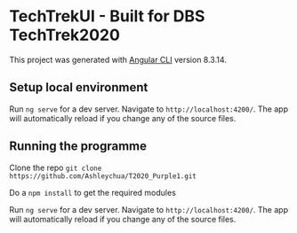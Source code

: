 # TechTrekUI - Built for DBS TechTrek2020

This project was generated with [Angular CLI](https://github.com/angular/angular-cli) version 8.3.14.

## Setup local environment

Run `ng serve` for a dev server. Navigate to `http://localhost:4200/`. The app will automatically reload if you change any of the source files.

## Running the programme

Clone the repo ```git clone https://github.com/Ashleychua/T2020_Purple1.git```

Do a ```npm install``` to get the required modules

Run `ng serve` for a dev server. Navigate to `http://localhost:4200/`. The app will automatically reload if you change any of the source files.
